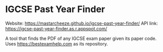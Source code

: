 # IGCSE Past Year Finder

Website: https://mastarcheeze.github.io/igcse-past-year-finder/
API link: https://igcse-past-year-finder.as.r.appspot.com/

A tool that finds the PDF of any IGCSE exam paper given its paper code. Uses https://bestexamhelp.com as its repository.
